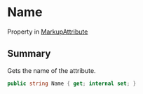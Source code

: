 # Name

Property in [MarkupAttribute](/api/csharp/yarn.markup.markupattribute.md)

## Summary


Gets the name of the attribute.


```csharp
public string Name { get; internal set; }
```

